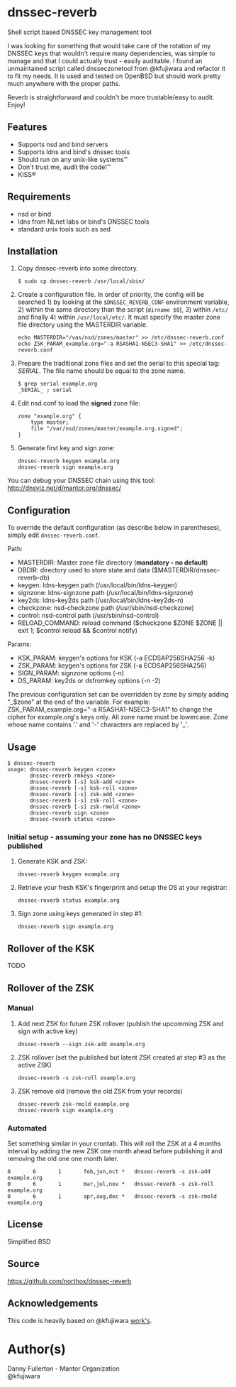 # dnssec-reverb
Shell script based DNSSEC key management tool

I was looking for something that would take care of the rotation of my DNSSEC keys that wouldn't require many dependencies, was simple to manage and that I could actually trust - easily auditable. I found an unmaintained script called dnsseczonetool from @kfujiwara and refactor it to fit my needs. It is used and tested on OpenBSD but should work pretty much anywhere with the proper paths.

Reverb is straightforward and couldn't be more trustable/easy to audit. Enjoy!

## Features
* Supports nsd and bind servers
* Supports ldns and bind's dnssec tools
* Should run on any unix-like systems&trade;
* Don't trust me, audit the code!&trade;
* KISS&reg;

## Requirements
* nsd or bind
* ldns from NLnet labs or bind's DNSSEC tools
* standard unix tools such as sed

## Installation
1. Copy dnssec-reverb into some directory.

    `$ sudo cp dnssec-reverb /usr/local/sbin/`

2. Create a configuration file. In order of priority, the config will be searched 1) by looking at the `$DNSSEC_REVERB_CONF` environment variable, 2) within the same directory than the script (`dirname $0`), 3) within `/etc/` and finally 4) within `/usr/local/etc/`. It must specify the master zone file directory using the MASTERDIR variable.

    ```
    echo MASTERDIR="/vas/nsd/zones/master" >> /etc/dnssec-reverb.conf
    echo ZSK_PARAM_example.org="-a RSASHA1-NSEC3-SHA1" >> /etc/dnssec-reverb.conf
    ```

3. Prepare the traditional zone files and set the serial to this special tag: _SERIAL_. The file name should be equal to the zone name.

    ```
    $ grep serial example.org
    _SERIAL_ ; serial
    ```
    
4. Edit nsd.conf to load the **signed** zone file:

    ```
    zone "example.org" {
        type master;
        file "/var/nsd/zones/master/example.org.signed";
    }
    ```

5. Generate first key and sign zone:

    ```
    dnssec-reverb keygen example.org
    dnssec-reverb sign example.org
    ```
    
You can debug your DNSSEC chain using this tool: http://dnsviz.net/d/mantor.org/dnssec/

## Configuration
To override the default configuration (as describe below in parentheses), simply edit `dnssec-reverb.conf`.

Path:
* MASTERDIR: Master zone file directory (**mandatory - no default**)
* DBDIR: directory used to store state and data ($MASTERDIR/dnssec-reverb-db)
* keygen: ldns-keygen path (/usr/local/bin/ldns-keygen)
* signzone: ldns-signzone path (/usr/local/bin/ldns-signzone)
* key2ds: ldns-key2ds path (/usr/local/bin/ldns-key2ds-n)
* checkzone: nsd-checkzone path (/usr/sbin/nsd-checkzone)
* control: nsd-control path (/usr/sbin/nsd-control)
* RELOAD_COMMAND: reload command ($checkzone \$ZONE \$ZONE || exit 1; $control reload && $control notify)

Params:
* KSK_PARAM: keygen's options for KSK (-a ECDSAP256SHA256 -k)
* ZSK_PARAM: keygen's options for ZSK (-a ECDSAP256SHA256)
* SIGN_PARAM: signzone options (-n)
* DS_PARAM: key2ds or dsfromkey options (-n -2)

The previous configuration set can be overridden by zone by simply adding "\_$zone" at the end of the variable. For example: ZSK_PARAM_example.org="-a RSASHA1-NSEC3-SHA1" to change the cipher for example.org's keys only. All zone name must be lowercase. Zone whose name contains '.' and '-' characters are replaced by '_'.

## Usage
```
$ dnssec-reverb
usage: dnssec-reverb keygen <zone>
       dnssec-reverb rmkeys <zone>
       dnssec-reverb [-s] ksk-add <zone>
       dnssec-reverb [-s] ksk-roll <zone>
       dnssec-reverb [-s] zsk-add <zone>
       dnssec-reverb [-s] zsk-roll <zone>
       dnssec-reverb [-s] zsk-rmold <zone>
       dnssec-reverb sign <zone>
       dnssec-reverb status <zone>
```

### Initial setup - assuming your zone has no DNSSEC keys published
1. Generate KSK and ZSK:

    `dnssec-reverb keygen example.org`

2. Retrieve your fresh KSK's fingerprint and setup the DS at your registrar:

    `dnssec-reverb status example.org`  

3. Sign zone using keys generated in step #1:

    `dnssec-reverb sign example.org`

## Rollover of the KSK
TODO

## Rollover of the ZSK

### Manual
1. Add next ZSK for future ZSK rollover (publish the upcomming ZSK and sign with active key) 

    `dnssec-reverb --sign zsk-add example.org`

2. ZSK rollover (set the published but latent ZSK created at step #3 as the active ZSK) 

    `dnssec-reverb -s zsk-roll example.org`

3. ZSK remove old (remove the old ZSK from your records)

    `dnssec-reverb zsk-rmold example.org`  
    `dnssec-reverb sign example.org`

### Automated
Set something similar in your crontab. This will roll the ZSK at a 4 months interval by adding the new ZSK one month ahead before publishing it and removing the old one one month later.
```
0       6       1       feb,jun,oct *   dnssec-reverb -s zsk-add example.org
0       6       1       mar,jul,nov *   dnssec-reverb -s zsk-roll example.org
0       6       1       apr,aug,dec *   dnssec-reverb -s zsk-rmold example.org
```

## License
Simplified BSD

## Source
https://github.com/northox/dnssec-reverb

## Acknowledgements
This code is heavily based on @kfujiwara [work's](https://github.com/kfujiwara/dnsseczonetool).

# Author(s)
Danny Fullerton - Mantor Organization  
@kfujiwara
